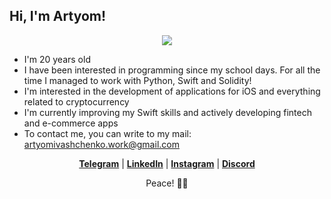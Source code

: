 ## Hi, I'm Artyom! 

<p align="center">
  <a href="https://skillicons.dev">
    <img src="https://skillicons.dev/icons?i=swift,react,flutter,py,html,css,js,vscode,firebase,github,gitlab,figma&perline=6" />
  </a>
</p>

- I'm 20 years old
- I have been interested in programming since my school days. For all the time I managed to work with Python, Swift and Solidity!
- I'm interested in the development of applications for iOS and everything related to cryptocurrency
- I'm currently improving my Swift skills and actively developing fintech and e-commerce apps
- To contact me, you can write to my mail: artyomivashchenko.work@gmail.com

<p align="center">
  <strong><a href="https://t.me/dthaminee">Telegram</a></strong> |
  <strong><a href="https://www.linkedin.com/in/antiidot">LinkedIn</a></strong> |
  <strong><a href="https://www.instagram.com/dthaminee/">Instagram</a></strong> |
  <strong><a href="https://discord.com/users/614071800766136348/">Discord</a></strong> 
</p>

<p align="center">
  Peace! ✌🏻 
</p>
